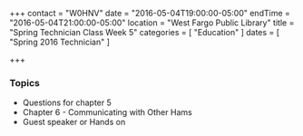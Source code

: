 +++
contact = "W0HNV"
date = "2016-05-04T19:00:00-05:00"
endTime = "2016-05-04T21:00:00-05:00"
location = "West Fargo Public Library"
title = "Spring Technician Class Week 5"
categories = [ "Education" ]
dates = [ "Spring 2016 Technician" ]

+++
### Topics

* Questions for chapter 5
* Chapter 6 - Communicating with Other Hams
* Guest speaker or Hands on
